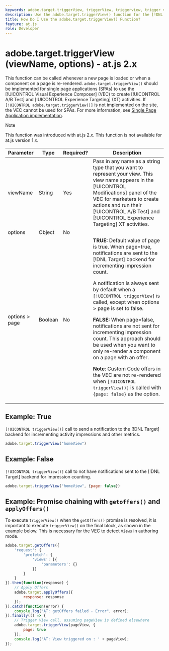 ```yaml
---
keywords: adobe.target.triggerView, triggerView, triggerview, trigger view, at.js, functions, function, viewName, viewname, view name, adobe.target.triggerView1
description: Use the adobe.target.triggerView() function for the [!DNL Adobe Target] at.js JavaScript library for use in Single Page Applications (SPAs). (at.js 2.x)
title: How Do I Use the adobe.target.triggerView() Function?
feature: at.js
role: Developer
---
```

# adobe.target.triggerView (viewName, options) - at.js 2.x

This function can be called whenever a new page is loaded or when a component on a page is re-rendered. `adobe.target.triggerView()` should be implemented for single page applications (SPAs) to use the [!UICONTROL Visual Experience Composer] (VEC) to create [!UICONTROL A/B Test] and [!UICONTROL Experience Targeting] (XT) activities. If `[!UICONTROL adobe.target.triggerView()]` is not implemented on the site, the VEC cannot be used for SPAs. For more information, see [Single Page Application implementation](/help/dev/implement/client-side/atjs/how-to-deployatjs/target-atjs-single-page-application.md).

>[!NOTE]
>
>This function was introduced with at.js 2.*x*. This function is not available for at.js version 1.*x*.

|Parameter|Type|Required?|Description|
| --- | --- | --- | --- |
|viewName|String|Yes|Pass in any name as a string type that you want to represent your view. This view name appears in the [!UICONTROL Modifications] panel of the VEC for marketers to create actions and run their [!UICONTROL A/B Test] and [!UICONTROL Experience Targeting] XT activities.|
|options|Object|No||
|options > page|Boolean|No|**TRUE:** Default value of page is true. When page=true, notifications are sent to the [!DNL Target] backend for incrementing impression count.<P>A notification is always sent by default when a `[!UICONTROL triggerView]` is called, except when options > page is set to false.<P>**FALSE:** When page=false, notifications are not sent for incrementing impression count. This approach should be used when you want to only re-render a component on a page with an offer.<P>**Note**: Custom Code offers in the VEC are not re-rendered when `[!UICONTROL triggerView()]` is called with `{page: false}` as the option.|

## Example: True

`[!UICONTROL triggerView()]` call to send a notification to the [!DNL Target] backend for incrementing activity impressions and other metrics.

```javascript {line-numbers="true"}
adobe.target.triggerView("homeView")
```

## Example: False

`[!UICONTROL triggerView()]` call to not have notifications sent to the [!DNL Target] backend for impression counting.

```javascript {line-numbers="true"}
adobe.target.triggerView("homeView", {page: false})
```

## Example: Promise chaining with `getoffers()` and `applyOffers()`

To execute `triggerView()` when the `getOffers()` promise is resolved, it is important to execute `triggerView()` on the final block, as shown in the example below. This is necessary for the VEC to detect `Views` in authoring mode. 

```javascript {line-numbers="true"}
adobe.target.getOffers({
    'request': {
        'prefetch': {
            'views': [{
                'parameters': {}
            }]
        }
    }
}).then(function(response) {
    // Apply Offers
    adobe.target.applyOffers({
        response: response
    });
}).catch(function(error) {
    console.log("AT: getOffers failed - Error", error);
}).finally(() => {
    // Trigger View call, assuming pageView is defined elsewhere
    adobe.target.triggerView(pageView, {
        page: true
    });
    console.log('AT: View triggered on : ' + pageView);
});
```

